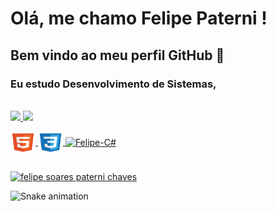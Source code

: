 # Olá, me chamo Felipe Paterni ! 
## Bem vindo ao meu perfil GitHub 👋
### Eu estudo Desenvolvimento de Sistemas,
<img loading="lazy" />

<div>
  <a href="#">
  <img height="165em" src="https://github-readme-stats.vercel.app/api?username=felipepaterni&show_icons=true&theme=blue-green&include_all_commits=true&count_private=true"/>
  <img height="165em" src="https://github-readme-stats.vercel.app/api/top-langs/?username=felipepaterni&layout=compact&langs_count=7&theme=blue-green"/>
</div>

<div style="display: inline_block"><br>
  <img align="center" alt="Felipe-HTML" height="30" width="40" src="https://raw.githubusercontent.com/devicons/devicon/master/icons/html5/html5-original.svg">
  <img align="center" alt="Felipe-CSS" height="30" width="40" src="https://raw.githubusercontent.com/devicons/devicon/master/icons/css3/css3-original.svg">
  <img align="center" alt="Felipe-C#" height="30" width="40" src="https://cdn.jsdelivr.net/gh/devicons/devicon@latest/icons/csharp/csharp-original.svg" />

  </div>

##
<div><a href="https://linkedin.com/in/felipe soares paterni chaves" target="blank"><img align="center" src="https://raw.githubusercontent.com/rahuldkjain/github-profile-readme-generator/master/src/images/icons/Social/linked-in-alt.svg" alt="felipe soares paterni chaves" height="30" width="40" /></a></div>

![Snake animation](https://github.com/seu-usuário-aqui/FelipePaterni/blob/output/github-contribution-grid-snake.svg)

